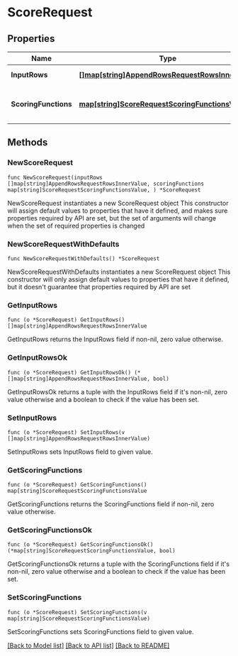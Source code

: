 # ScoreRequest

## Properties

Name | Type | Description | Notes
------------ | ------------- | ------------- | -------------
**InputRows** | [**[]map[string]AppendRowsRequestRowsInnerValue**](map[string]AppendRowsRequestRowsInnerValue.md) | The rows to score. | 
**ScoringFunctions** | [**map[string]ScoreRequestScoringFunctionsValue**](ScoreRequestScoringFunctionsValue.md) | The scoring functions to use for the scoring. | 

## Methods

### NewScoreRequest

`func NewScoreRequest(inputRows []map[string]AppendRowsRequestRowsInnerValue, scoringFunctions map[string]ScoreRequestScoringFunctionsValue, ) *ScoreRequest`

NewScoreRequest instantiates a new ScoreRequest object
This constructor will assign default values to properties that have it defined,
and makes sure properties required by API are set, but the set of arguments
will change when the set of required properties is changed

### NewScoreRequestWithDefaults

`func NewScoreRequestWithDefaults() *ScoreRequest`

NewScoreRequestWithDefaults instantiates a new ScoreRequest object
This constructor will only assign default values to properties that have it defined,
but it doesn't guarantee that properties required by API are set

### GetInputRows

`func (o *ScoreRequest) GetInputRows() []map[string]AppendRowsRequestRowsInnerValue`

GetInputRows returns the InputRows field if non-nil, zero value otherwise.

### GetInputRowsOk

`func (o *ScoreRequest) GetInputRowsOk() (*[]map[string]AppendRowsRequestRowsInnerValue, bool)`

GetInputRowsOk returns a tuple with the InputRows field if it's non-nil, zero value otherwise
and a boolean to check if the value has been set.

### SetInputRows

`func (o *ScoreRequest) SetInputRows(v []map[string]AppendRowsRequestRowsInnerValue)`

SetInputRows sets InputRows field to given value.


### GetScoringFunctions

`func (o *ScoreRequest) GetScoringFunctions() map[string]ScoreRequestScoringFunctionsValue`

GetScoringFunctions returns the ScoringFunctions field if non-nil, zero value otherwise.

### GetScoringFunctionsOk

`func (o *ScoreRequest) GetScoringFunctionsOk() (*map[string]ScoreRequestScoringFunctionsValue, bool)`

GetScoringFunctionsOk returns a tuple with the ScoringFunctions field if it's non-nil, zero value otherwise
and a boolean to check if the value has been set.

### SetScoringFunctions

`func (o *ScoreRequest) SetScoringFunctions(v map[string]ScoreRequestScoringFunctionsValue)`

SetScoringFunctions sets ScoringFunctions field to given value.



[[Back to Model list]](../README.md#documentation-for-models) [[Back to API list]](../README.md#documentation-for-api-endpoints) [[Back to README]](../README.md)


